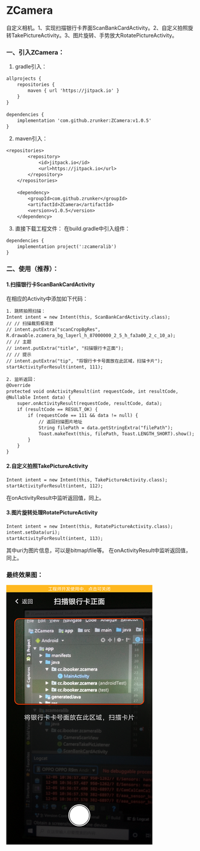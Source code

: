 # ZCamera
自定义相机。1、实现扫描银行卡界面ScanBankCardActivity。2、自定义拍照旋转TakePictureActivity。3、图片旋转、手势放大RotatePictureActivity。

### 一、引入ZCamera：

1. gradle引入：
```
allprojects {
    repositories {
        maven { url 'https://jitpack.io' }
    }
}

dependencies {
    implementation 'com.github.zrunker:ZCamera:v1.0.5'
}
```

2. maven引入：
```
<repositories>
		<repository>
		    <id>jitpack.io</id>
		    <url>https://jitpack.io</url>
		</repository>
	</repositories>

	<dependency>
	    <groupId>com.github.zrunker</groupId>
	    <artifactId>ZCamera</artifactId>
	    <version>v1.0.5</version>
	</dependency>
```
3. 直接下载工程文件：
在build.gradle中引入组件：
```
dependencies {
    implementation project(':zcameralib')
}
```

### 二、使用（推荐）：

#### 1.扫描银行卡ScanBankCardActivity
在相应的Activity中添加如下代码：
```
1. 跳转拍照扫描：
Intent intent = new Intent(this, ScanBankCardActivity.class);
// // 扫描裁剪框背景
// intent.putExtra("scanCropBgRes", R.drawable.zcamera_bg_layerl_h_87000000_2_5_h_fa3a00_2_c_10_a);
// // 主题
// intent.putExtra("title", "扫描银行卡正面");
// // 提示
// intent.putExtra("tip", "将银行卡卡号面放在此区域，扫描卡片");
startActivityForResult(intent, 111);

2. 监听返回：
@Override
protected void onActivityResult(int requestCode, int resultCode, @Nullable Intent data) {
    super.onActivityResult(requestCode, resultCode, data);
    if (resultCode == RESULT_OK) {
        if (requestCode == 111 && data != null) {
            // 返回扫描图片地址
            String filePath = data.getStringExtra("filePath");
            Toast.makeText(this, filePath, Toast.LENGTH_SHORT).show();
        }
    }
}
```

#### 2.自定义拍照TakePictureActivity
```
Intent intent = new Intent(this, TakePictureActivity.class);
startActivityForResult(intent, 112);
```
在onActivityResult中监听返回值，同上。

#### 3.图片旋转处理RotatePictureActivity
```
Intent intent = new Intent(this, RotatePictureActivity.class);
intent.setData(uri);
startActivityForResult(intent, 113);
```
其中uri为图片信息，可以是bitmap\file等。
在onActivityResult中监听返回值，同上。

### 最终效果图：
![扫描银行卡效果图](https://github.com/zrunker/ZCamera/blob/master/device-2019-12-05-103721.png)
